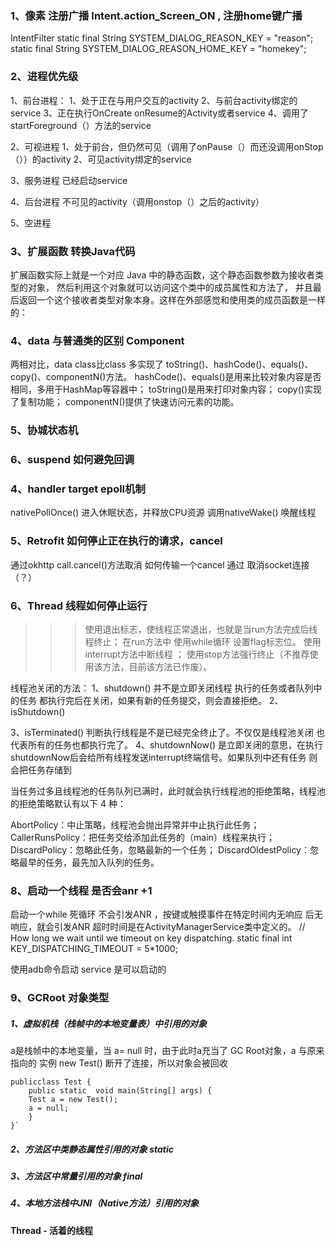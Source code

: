 ### 1、像素 注册广播 Intent.action_Screen_ON , 注册home键广播
IntentFilter
static final String SYSTEM_DIALOG_REASON_KEY = "reason";
static final String SYSTEM_DIALOG_REASON_HOME_KEY = "homekey";

### 2、进程优先级
1、前台进程：
   1、处于正在与用户交互的activity
   2、与前台activity绑定的service
   3、正在执行OnCreate onResume的Activity或者service
   4、调用了startForeground（）方法的service

2、可视进程
   1、处于前台，但仍然可见（调用了onPause（）而还没调用onStop（））的activity
   2、可见activity绑定的service
 
3、服务进程
   已经启动service

4、后台进程
   不可见的activity（调用onstop（）之后的activity）

5、空进程

###  3、扩展函数 转换Java代码
扩展函数实际上就是一个对应 Java 中的静态函数，这个静态函数参数为接收者类型的对象，
然后利用这个对象就可以访问这个类中的成员属性和方法了，
并且最后返回一个这个接收者类型对象本身。这样在外部感觉和使用类的成员函数是一样的：

### 4、data 与普通类的区别 Component
两相对比，data class比class 多实现了 toString()、hashCode()、equals()、copy()、componentN()方法。
hashCode()、equals()是用来比较对象内容是否相同，多用于HashMap等容器中；
toString()是用来打印对象内容；
copy()实现了复制功能；
componentN()提供了快速访问元素的功能。

### 5、协城状态机

### 6、suspend 如何避免回调

### 4、handler target epoll机制
   nativePollOnce() 进入休眠状态，并释放CPU资源  调用nativeWake() 唤醒线程

### 5、Retrofit 如何停止正在执行的请求，cancel
   通过okhttp call.cancel()方法取消 如何传输一个cancel
   通过 取消socket连接（？）

### 6、Thread 线程如何停止运行
>>> 使用退出标志，使线程正常退出，也就是当run方法完成后线程终止；
   在run方法中 使用while循环 设置flag标志位。
   使用interrupt方法中断线程 ；
   使用stop方法强行终止（不推荐使用该方法，目前该方法已作废）。

线程池关闭的方法：
1、shutdown() 并不是立即关闭线程 执行的任务或者队列中的任务 都执行完后在关闭，如果有新的任务提交，则会直接拒绝。
2、isShutdown()

3、isTerminated() 判断执行线程是不是已经完全终止了。不仅仅是线程池关闭 也代表所有的任务也都执行完了。
4、shutdownNow() 是立即关闭的意思，在执行shutdownNow后会给所有线程发送interrupt终端信号。如果队列中还有任务
则会把任务存储到

当任务过多且线程池的任务队列已满时，此时就会执行线程池的拒绝策略，线程池的拒绝策略默认有以下 4 种：

AbortPolicy：中止策略，线程池会抛出异常并中止执行此任务；
CallerRunsPolicy：把任务交给添加此任务的（main）线程来执行；
DiscardPolicy：忽略此任务，忽略最新的一个任务；
DiscardOldestPolicy：忽略最早的任务，最先加入队列的任务。

### 8、启动一个线程 是否会anr +1
启动一个while 死循环 不会引发ANR ，按键或触摸事件在特定时间内无响应 后无响应，就会引发ANR
超时时间是在ActivityManagerService类中定义的。
// How long we wait until we timeout on key dispatching.
static final int KEY_DISPATCHING_TIMEOUT = 5*1000;

使用adb命令启动 service 是可以启动的

### 9、GCRoot 对象类型

##### 1、虚拟机栈（栈帧中的本地变量表）中引用的对象

a是栈帧中的本地变量，当 a= null 时，由于此时a充当了 GC Root对象，a 与原来指向的 实例 new Test() 断开了连接，所以对象会被回收

```agsl
publicclass Test {
    public static  void main(String[] args) {
    Test a = new Test();
    a = null;
    }
}`
```

##### 2、方法区中类静态属性引用的对象 static

##### 3、方法区中常量引用的对象 final

##### 4、本地方法栈中JNI（Native方法）引用的对象

####  Thread - 活着的线程